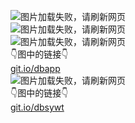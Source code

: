 ![图片加载失败，请刷新网页](https://raw.github.cnpmjs.org/esu-tg/tg-poster/master/output/page-1.png) <br>
![图片加载失败，请刷新网页](https://raw.github.cnpmjs.org/esu-tg/tg-poster/master/output/page-2.png) <br>
![图片加载失败，请刷新网页](https://raw.github.cnpmjs.org/esu-tg/tg-poster/master/output/page-3.png) <br>
👇图中的链接👇 <br>
[git.io/dbapp](https://github.com/esu-tg/tg-app/blob/master/README.md) <br>
![图片加载失败，请刷新网页](https://raw.github.cnpmjs.org/esu-tg/tg-poster/master/output/page-4.png) <br>
👇图中的链接👇 <br>
[git.io/dbsywt](https://esu-tg.github.io) <br>
